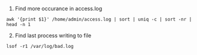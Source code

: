1. Find more occurance in access.log 
``` 
awk '{print $1}' /home/admin/access.log | sort | uniq -c | sort -nr | head -n 1
```

2. Find last process writing to file
```
lsof -r1 /var/log/bad.log
```